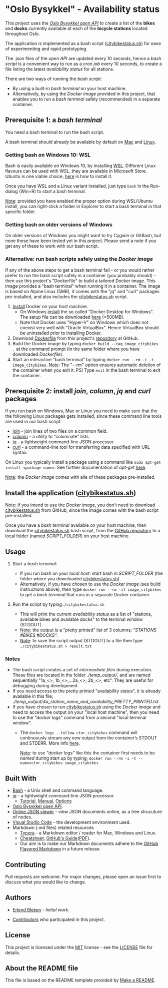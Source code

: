 # "Oslo Bysykkel" - Availability status

This project uses the *[Oslo Bysykkel open API](https://oslobysykkel.no/apne-data/sanntid)* to create a list of the **bikes** and **docks** currently available at each of the **bicycle stations** located throughout Oslo.

The application is implemented as a bash script ([citybikestatus.sh](./citybikestatus.sh)) for ease of experimenting and rapid prototyping.

The .json files of the *open API* are updated every 10 seconds, hence a *bash script* is a convenient way to run as a *cron job* every 10 seconds, to create a file listing the latest *availability status* for all stations.

There are two ways of running the *bash script*:
* By using a built-in *bash terminal* on your host machine.
* Alternatively, by using the *Docker image* provided in this project, that enables you to run a *bash terminal* safely (recommended) in a separate container.

## Prerequisite 1: a *bash terminal*

You need a bash terminal to run the bash script.

A bash terminal should already be available by default on <u>Mac</u> and <u>Linux</u>.

### Getting bash on Windows 10: WSL

Bash is easily available on Windows 10, by installing [WSL](https://docs.microsoft.com/en-us/windows/wsl/install-win10). Different Linux flavours can be used with WSL, they are available in Microsoft Store. Ubuntu is one viable choice, [here](https://linuxhint.com/install_ubuntu_windows_10_wsl/) is how to install it.

Once you have WSL and a Linux variant installed, just type `bash` in the Run-dialog (Win+R) to start a bash terminal. 

<u>Note</u>: provided you have enabled the proper option during WSL/Ubuntu install, you can right-click a folder in Explorer to start a bash terminal in that specific folder.

### Getting bash on older versions of Windows

On older versions of Windows you might want to try Cygwin or GitBash, but none these have been tested yet in this project. Please send a note if you get any of these to work with our bash script. 

### Alternative: run bash scripts safely using the *Docker image*

If any of the above steps to get a bash terminal fail - or you would rather prefer to run the bash script safely in a container (you probably should) - then use this project's "Dockerfile" to build a tailored Docker image. This image provides a "bash terminal" when running it in a container. The image is based on Alpine Linux (5MB), it comes with the "jq" and "curl" packages pre-installed, and also includes the [citybikestatus.sh](./citybikestatus.sh) script. 

1. [Install](https://docs.docker.com/install) Docker on your host machine.
   * On Windows [install](https://docs.docker.com/docker-for-windows/install) the so called "Docker Desktop for Windows". 
     The setup file can be downloaded [here](https://download.docker.com/win/stable/Docker%20for%20Windows%20Installer.exe) (>500MB).
   * Note that Docker uses "Hyper-V" on Windows which does not coexist very well with "Oracle VirtualBox". Hence VirtualBox should be uninstalled prior to installing Docker.  
2. Download [Dockerfile](./Dockerfile) from this project's [repository](https://github.com/knowbits/oslocitybikes) at GitHub.
3. Build the Docker image by typing `docker build --tag image_citybikes .` at the command prompt (in the same folder where you have downloaded *Dockerfile*).
4. Start an interactive "bash terminal" by typing `docker run --rm -i -t image_citybikes`.
   <u>Note</u>: The "--rm" option ensures automatic deletion of the container when you exit it. 
              PS! Type `exit` in the bash terminal to exit the container.

## Prerequisite 2: install *join*, *column*, *jq* and *curl* packages

If you run bash on Windows, Mac or Linux you need to make sure that the the following Linux packages gets installed, since these command line tools are used in our bash script.

* [join](https://linux.die.net/man/1/join) - join lines of two files on a common field. 
* [column](https://linux.die.net/man/1/column) - a utility to "columnate" lists. 
* [jq](https://stedolan.github.io/jq/manual) - a lightweight command-line JSON processor. 
* [curl](https://github.com/curl/curl) - a command-line tool for transferring data specified with URL syntax.

On Linux you typically install a package using a command like `sudo apt-get install <package name>`. See further documentation of *apt-get* [here](https://www.computerhope.com/unix/apt-get.htm).

<u>Note</u>: the *Docker image* comes with alle of these packages pre-installed. 

## Install the application ([citybikestatus.sh](./citybikestatus.sh))

<u>Note</u>: if you intend to use the *Docker image*, you don't need to download [citybikestatus.sh](./citybikestatus.sh) from GitHub, since the image comes with the bash script pre-installed.

Once you have a *bash terminal* available on your host machine, then download the [citybikestatus.sh](./citybikestatus.sh) bash script, from the [GitHub repository](https://github.com/knowbits/oslocitybikes) to a local folder (named *SCRIPT_FOLDER*) on your host machine. 

## Usage

1. Start a *bash terminal*:
   * If you run *bash* on your *local host*: start bash in *SCRIPT_FOLDER* 
     (the folder where you downloaded [citybikestatus.sh](./citybikestatus.sh)).
   * Alternatively, if you have chosen to use the *Docker image* (see build instructions above), then type `docker run --rm -it image_citybikes` to get a *bash terminal* that runs in a separate Docker container. 

2. Run the script by typing`./citybikestatus.sh`
   * This will print the current *availability status* as a list of "stations, available bikes and available docks" to the terminal window (STDOUT).
   * <u>Note</u>: the output is a "pretty printed" list of 3 columns; *"STATIONS   #BIKES    #DOCKS"*.
   * <u>Note</u>: to save the script output (STDOUT) to a file then type ```./citybikestatus.sh > result.txt```

### Notes
* The bash script creates a set of *intermediate files* during execution. 
  These files are located in the folder *./temp_output/*, and are named sequentially "1a_<>, 1b_<>,...2a_<>, 2b_<>, etc". They are useful for debugging during development.
* If you need access to the pretty printed "availability status", it is already available in this file; *./temp_output/4a_station_name_and_availability_PRETTY_PRINTED.txt*
* If you have chosen to run [citybikestatus.sh](./citybikestatus.sh) using the *Docker image* and need to access the output on your "local host machine", then you need to use the *"docker logs"* command from a second "local terminal window".
  * The `docker logs --follow ctnr_citybikes` command will continuously stream any new output from the container’s STDOUT and STDERR. More info [here](https://docs.docker.com/engine/reference/commandline/logs/).
  
    <u>Note</u>: to use *"docker logs"* like this the container first needs to be *named* during start up by typing; `docker run --rm -i -t --name=ctnr_citybikes image_citybikes`

## Built With

* [Bash](https://en.wikipedia.org/wiki/Bash_(Unix_shell)) - a Unix shell and command language.
* [jq](https://stedolan.github.io/jq) - a lightweight command-line JSON processor.
  * [Tutorial](https://stedolan.github.io/jq/tutorial), [Manual](https://stedolan.github.io/jq/manual), [Options](https://stedolan.github.io/jq/manual)
* [Oslo Bysykkel open API](https://oslobysykkel.no/apne-data/sanntid).
* [Online JSON viewer](http://jsonviewer.stack.hu) - view JSON documents online, as a tree strucuture of nodes.
* [Visual Studio Code](https://code.visualstudio.com/) - the development environment used.
* Markdown (.md files) related resources
  * [Typora](https://typora.io) - a Markdown editor / reader for Mac, Windows and Linux.
  * [Cheatsheet](https://github.com/adam-p/markdown-here/wiki/Markdown-Cheatsheet), [GitHub's Guide](https://guides.github.com/features/mastering-markdown/)([PDF](https://guides.github.com/pdfs/markdown-cheatsheet-online.pdf)).
  * Our aim is to make our Markdown documents adhere to the [GitHub Flavored Markdown](https://github.github.com/gfm/) in a future release.

## Contributing
Pull requests are welcome. 
For major changes, please open an issue first to discuss what you would like to change.

## Authors

* [Erlend Bleken](https://github.com/knowbits) - *Initial work*.

* [Contributors](https://github.com/knowbits/oslocitybikes/contributors) who participated in this project.

## License
This project is licensed under the [MIT](https://choosealicense.com/licenses/mit/) license - see the [LICENSE](./LICENSE) file for details.

## About the README file
This file is based on the README template provided by [Make a README](https://www.makeareadme.com).
